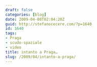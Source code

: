 ```yaml
---
draft: false
categories: [blog]
date: 2009-04-08T02:04:20Z
guid: http://stefanocecere.com/?p=1640
id: 1640
tags:
- Praga
- scudo-spaziale
- video
title: intanto a Praga…
slug: /2009/04/intanto-a-praga/
---
```


